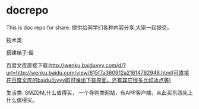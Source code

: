 # docrepo
This is doc repo for share.
提供给同学们各种内容分享,大家一起提交。

技术类:

搭建梯子:留

百度文库直接下载:http://wenku.baiduvvv.com/d/?url=http://wenku.baidu.com/view/615f7a360912a21614792946.html(可直接在百度文库的baidu后vvv即可弹出下载界面，还有其它很多比如冰点等)


生活类:
SMZDM,什么值得买，  一个导购类网站，有APP客户端，从此买东西先上什么值得买。
